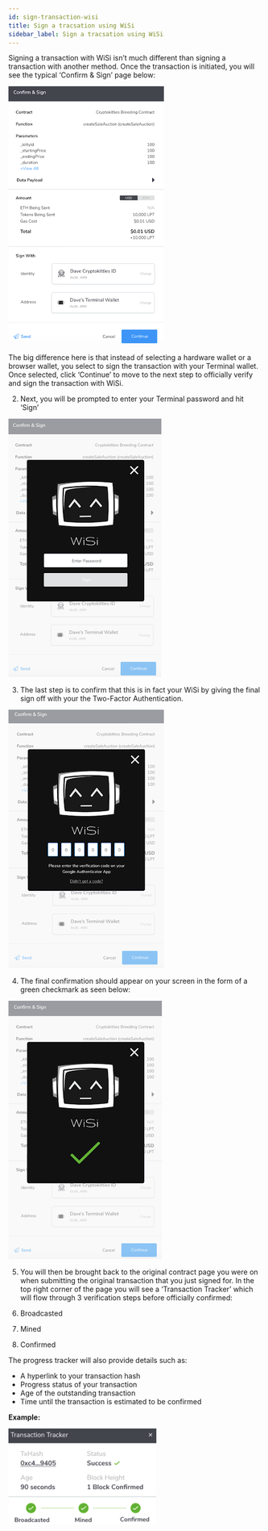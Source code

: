 ```yaml
---
id: sign-transaction-wisi
title: Sign a tracsation using WiSi
sidebar_label: Sign a tracsation using WiSi
---
```


Signing a transaction with WiSi isn’t much different than signing a transaction with another method. Once the transaction is initiated, you will see the typical ‘Confirm & Sign’ page below: 

![login](assets/images/erc/ercd1.png)

The big difference here is that instead of selecting a hardware wallet or a browser wallet, you select to sign the transaction with your Terminal wallet. Once selected, click ‘Continue’ to move to the next step to officially verify and sign the transaction with WiSi. 

2. Next, you will be prompted to enter your Terminal password and hit ‘Sign’ 

![login](assets/images/erc/ercd2.png)

3. The last step is to confirm that this is in fact your WiSi by giving the final sign off with your the Two-Factor Authentication. 

![login](assets/images/erc/ercd3.png)

4. The final confirmation should appear on your screen in the form of a green checkmark as seen below: 

![login](assets/images/erc/ercd4.png)

5. You will then be brought back to the original contract page you were on when submitting the original transaction that you just signed for. In the top right corner of the page you will see a ‘Transaction Tracker’ which will flow through 3 verification steps before officially confirmed: 

1. Broadcasted 
2. Mined 
3. Confirmed 

The progress tracker will also provide details such as: 

- A hyperlink to your transaction hash
- Progress status of your transaction
- Age of the outstanding transaction
- Time until the transaction is estimated to be confirmed

**Example:**

![login](assets/images/erc/ercd5.png)






